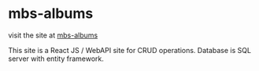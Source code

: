 # mbs-albums

visit the site at [mbs-albums](http://mbs-albums.herokuapp.com/)

This site is a React JS / WebAPI site for CRUD operations. Database is SQL server with entity framework.
